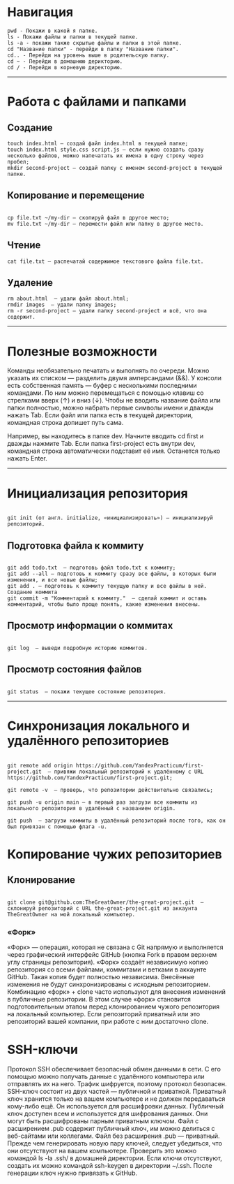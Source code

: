 # Навигация
```
pwd - Покажи в какой я папке.
ls - Покажи файлы и папки в текущей папке. 
ls -a - покажи также скрытые файлы и папки в этой папке.
cd "Название папки" - перейди в папку "Название папки".
cd.. - Перейди на уровень выше в родительскую папку.
cd ~ - Перейди в домашнюю дерикторию.
cd / - Перейди в корневую директорию.

```
---

# Работа с файлами и папками
## Создание
```
touch index.html — создай файл index.html в текущей папке;
touch index.html style.css script.js — если нужно создать сразу несколько файлов, можно напечатать их имена в одну строку через пробел;
mkdir second-project — создай папку с именем second-project в текущей папке.

```

## Копирование и перемещение

```

cp file.txt ~/my-dir — скопируй файл в другое место;
mv file.txt ~/my-dir — перемести файл или папку в другое место.

```

## Чтение

```
cat file.txt — распечатай содержимое текстового файла file.txt.

```
## Удаление

```
rm about.html  — удали файл about.html;
rmdir images  — удали папку images;
rm -r second-project — удали папку second-project и всё, что она содержит.

```
---

# Полезные возможности

Команды необязательно печатать и выполнять по очереди. Можно указать их списком — разделить двумя амперсандами (&&).
У консоли есть собственная память — буфер с несколькими последними командами. По ним можно перемещаться с помощью клавиш со стрелками вверх (↑) и вниз (↓).
Чтобы не вводить название файла или папки полностью, можно набрать первые символы имени и дважды нажать Tab. Если файл или папка есть в текущей директории, командная строка допишет путь сама.

Например, вы находитесь в папке dev. Начните вводить cd first и дважды нажмите Tab. Если папка first-project есть внутри dev, командная строка автоматически подставит её имя. Останется только нажать Enter.

---

# Инициализация репозитория

```

git init (от англ. initialize, «инициализировать») — инициализируй репозиторий.

```

## Подготовка файла к коммиту

```

git add todo.txt  — подготовь файл todo.txt к коммиту;
git add --all — подготовь к коммиту сразу все файлы, в которых были изменения, и все новые файлы;
git add . — подготовь к коммиту текущую папку и все файлы в ней.
Создание коммита
git commit -m "Комментарий к коммиту."  — сделай коммит и оставь комментарий, чтобы было проще понять, какие изменения внесены. 

```

## Просмотр информации о коммитах

```

git log  — выведи подробную историю коммитов.

```

## Просмотр состояния файлов

```

git status  — покажи текущее состояние репозитория.

```
---

# Синхронизация локального и удалённого репозиториев

```

git remote add origin https://github.com/YandexPracticum/first-project.git  — привяжи локальный репозиторий к удалённому с URL https://github.com/YandexPracticum/first-project.git;

git remote -v  — проверь, что репозитории действительно связались;

git push -u origin main — в первый раз загрузи все коммиты из локального репозитория в удалённый с названием origin.

git push  — загрузи коммиты в удалённый репозиторий после того, как он был привязан с помощью флага -u.

```

# Копирование чужих репозиториев
## Клонирование

```

git clone git@github.com:TheGreatOwner/the-great-project.git  — склонируй репозиторий с URL the-great-project.git из аккаунта TheGreatOwner на мой локальный компьютер.

```

### «Форк»
«Форк» — операция, которая не связана с Git напрямую и выполняется через графический интерфейс GitHub (кнопка Fork в правом верхнем углу страницы репозитория). «Форк» создаёт независимую копию репозитория со всеми файлами, коммитами и ветками в аккаунте GitHub. Такая копия будет полностью независима. Внесённые изменения не будут синхронизированы с исходным репозиторием.
Комбинацию «форк» + clone часто используют для внесения изменений в публичные репозитории. В этом случае «форк» становится подготовительным этапом перед клонированием чужого репозитория на локальный компьютер.
Если репозиторий приватный или это репозиторий вашей компании, при работе с ним достаточно clone.


# SSH-ключи

Протокол SSH обеспечивает безопасный обмен данными в сети. С его помощью можно получать данные с удалённого компьютера или отправлять их на него. Трафик шифруется, поэтому протокол безопасен.
SSH-ключ состоит из двух частей — публичной и приватной. Приватный ключ хранится только на вашем компьютере и не должен передаваться кому-либо ещё. Он используется для расшифровки данных. Публичный ключ доступен всем и используется для шифрования данных. Они могут быть расшифрованы парным приватным ключом.
Файл с расширением .pub содержит публичный ключ, им можно делиться с веб-сайтами или коллегами. Файл без расширения .pub — приватный.
Прежде чем генерировать новую пару ключей, следует убедиться, что они отсутствуют на вашем компьютере. Проверить это можно командой ls -la .ssh/ в домашней директории. Если ключи отсутствуют, создать их можно командой ssh-keygen в директории ~/.ssh. После генерации ключ нужно привязать к GitHub.

